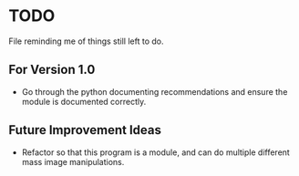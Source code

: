# TODO
File reminding me of things still left to do.

## For Version 1.0
- Go through the python documenting recommendations and ensure the module is documented correctly.


## Future Improvement Ideas
- Refactor so that this program is a module, and can do multiple different mass image manipulations.
